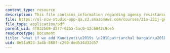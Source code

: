 ```yaml
---
content_type: resource
description: This file contains information regarding agency resistance.
file: https://ol-ocw-studio-app-qa.s3.amazonaws.com/courses/21a-231j-gender-sexuality-and-society-spring-2006/8e51a9233a4b080fc290ded534d32d57_MIT21A_213JS06_agncy_resi.pdf
file_type: application/pdf
parent_uid: 4f832b69-d577-0255-5ac0-12c6042c9ce5
resourcetype: Document
title: "what if we add Kandiyoti\u2019s \u201Cpatriarchal bargain\u201D into discussion"
uid: 8e51a923-3a4b-080f-c290-ded534d32d57
---
```

